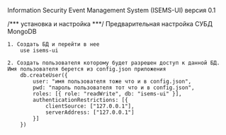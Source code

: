 Information Security Event Management System (ISEMS-UI) версия 0.1

/*** установка и настройка ***/
    Предварительная настройка СУБД MongoDB
    
    1. Создать БД и перейти в нее 
        use isems-ui
    
    2. Создать пользователя которому будет разрешен доступ к данной БД. Имя пользователя берется из config.json приложения
        db.createUser({
            user: "имя пользователя тоже что и в config.json",
            pwd: "пароль пользователя тот что и в config.json",
            roles: [{ role: "readWrite", db: "isems-ui" }],
            authenticationRestrictions: [{
                clientSource: ["127.0.0.1"],
                serverAddress: ["127.0.0.1"]
            }]
        })
